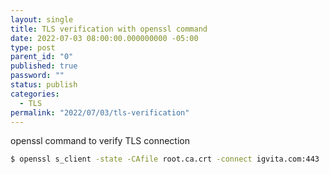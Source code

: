 ```yaml
---
layout: single
title: TLS verification with openssl command
date: 2022-07-03 08:00:00.000000000 -05:00
type: post
parent_id: "0"
published: true
password: ""
status: publish
categories:
  - TLS
permalink: "2022/07/03/tls-verification"
---
```


openssl command to verify TLS connection

```bash
$ openssl s_client -state -CAfile root.ca.crt -connect igvita.com:443
```
